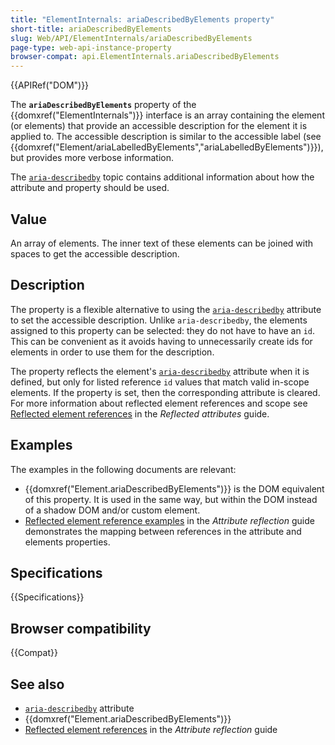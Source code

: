 ```yaml
---
title: "ElementInternals: ariaDescribedByElements property"
short-title: ariaDescribedByElements
slug: Web/API/ElementInternals/ariaDescribedByElements
page-type: web-api-instance-property
browser-compat: api.ElementInternals.ariaDescribedByElements
---
```


{{APIRef("DOM")}}

The **`ariaDescribedByElements`** property of the {{domxref("ElementInternals")}} interface is an array containing the element (or elements) that provide an accessible description for the element it is applied to.
The accessible description is similar to the accessible label (see {{domxref("Element/ariaLabelledByElements","ariaLabelledByElements")}}), but provides more verbose information.

The [`aria-describedby`](/en-US/docs/Web/Accessibility/ARIA/Reference/Attributes/aria-describedby) topic contains additional information about how the attribute and property should be used.

## Value

An array of elements.
The inner text of these elements can be joined with spaces to get the accessible description.

## Description

The property is a flexible alternative to using the [`aria-describedby`](/en-US/docs/Web/Accessibility/ARIA/Reference/Attributes/aria-describedby) attribute to set the accessible description.
Unlike `aria-describedby`, the elements assigned to this property can be selected: they do not have to have an `id`.
This can be convenient as it avoids having to unnecessarily create ids for elements in order to use them for the description.

The property reflects the element's [`aria-describedby`](/en-US/docs/Web/Accessibility/ARIA/Reference/Attributes/aria-describedby) attribute when it is defined, but only for listed reference `id` values that match valid in-scope elements.
If the property is set, then the corresponding attribute is cleared.
For more information about reflected element references and scope see [Reflected element references](/en-US/docs/Web/API/Document_Object_Model/Reflected_attributes#reflected_element_references) in the _Reflected attributes_ guide.

## Examples

The examples in the following documents are relevant:

- {{domxref("Element.ariaDescribedByElements")}} is the DOM equivalent of this property.
  It is used in the same way, but within the DOM instead of a shadow DOM and/or custom element.
- [Reflected element reference examples](/en-US/docs/Web/API/Document_Object_Model/Reflected_attributes#setting_and_getting_reflected_element_references) in the _Attribute reflection_ guide demonstrates the mapping between references in the attribute and elements properties.

## Specifications

{{Specifications}}

## Browser compatibility

{{Compat}}

## See also

- [`aria-describedby`](/en-US/docs/Web/Accessibility/ARIA/Reference/Attributes/aria-describedby) attribute
- {{domxref("Element.ariaDescribedByElements")}}
- [Reflected element references](2/en-US/docs/Web/API/Document_Object_Model/Reflected_attributes#reflected_element_references) in the _Attribute reflection_ guide
